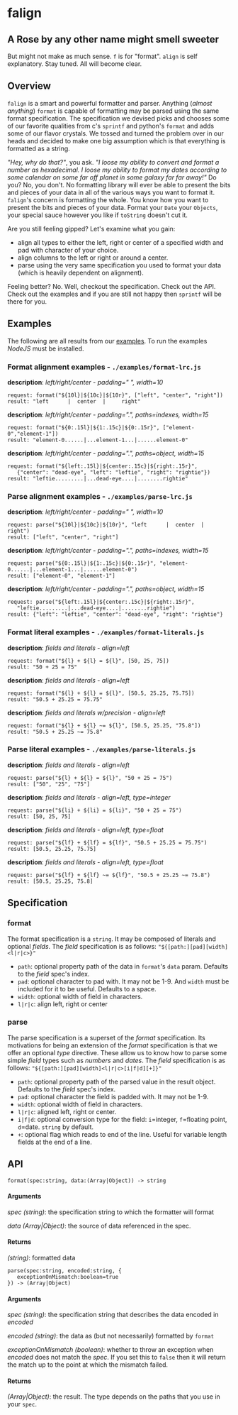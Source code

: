 # falign

## A Rose by any other name might smell sweeter
But might not make as much sense. `f` is for "format". `align` is self explanatory. Stay tuned. All will become clear.

## Overview
`falign` is a smart and powerful formatter and parser. Anything (_almost anything_) `format` is capable of formatting may be parsed using the same format specification.  The specification we devised picks and chooses some of our favorite qualities from c's `sprintf` and python's `format` and adds some of our flavor crystals.  We tossed and turned the problem over in our heads and decided to make one big assumption which is that everything is formatted as a string.

_"Hey, why do that?"_, you ask. _"I loose my ability to convert and format a number as hexadecimal. I loose my ability to format my dates according to some calendar on some far off planet in some galaxy far far away!"_  Do you? No, you don't. No formatting library will ever be able to present the bits and pieces of your data in all of the various ways you want to format it. `falign`'s concern is formatting the whole. You know how you want to present the bits and pieces of your data. Format your `Date` your `Objects`, your special sauce however you like if `toString` doesn't cut it. 

Are you still feeling gipped? Let's examine what you gain:

* align all types to either the left, right or center of a specified width and pad with character of your choice.
* align columns to the left or right or around a center.
* parse using the very same specification you used to format your data (which is heavily dependent on alignment).

Feeling better? No. Well, checkout the specification. Check out the API. Check out the examples and if you are still not happy then `sprintf` will be there for you.

## Examples
The following are all results from our [examples](./examples/.). To run the examples _NodeJS_ must be installed.

### Format alignment examples - `./examples/format-lrc.js`
**description**: _left/right/center - padding=" ", width=10_
```
request: format("${10l}|${10c}|${10r}", ["left", "center", "right"])
result: "left      |  center  |     right"
```

**description**: _left/right/center - padding=".", paths=indexes, width=15_
```
request: format("${0:.15l}|${1:.15c}|${0:.15r}", ["element-0","element-1"])
result: "element-0......|...element-1...|......element-0"
```

**description**: _left/right/center - padding=".", paths=object, width=15_
```
request: format("${left:.15l}|${center:.15c}|${right:.15r}", 
   {"center": "dead-eye", "left": "leftie", "right": "rightie"})
result: "leftie.........|...dead-eye....|........rightie"
```

### Parse alignment examples - `./examples/parse-lrc.js`
**description**: _left/right/center - padding=" ", width=10_
```
request: parse("${10l}|${10c}|${10r}", "left      |  center  |     right")
result: ["left", "center", "right"]
```

**description**: _left/right/center - padding=".", paths=indexes, width=15_
```
request: parse("${0:.15l}|${1:.15c}|${0:.15r}", "element-0......|...element-1...|......element-0")
result: ["element-0", "element-1"]
```

**description**: _left/right/center - padding=".", paths=object, width=15_
```
request: parse("${left:.15l}|${center:.15c}|${right:.15r}", 
   "leftie.........|...dead-eye....|........rightie")
result: {"left": "leftie", "center": "dead-eye", "right": "rightie"}
```

### Format literal examples - `./examples/format-literals.js`
**description**: _fields and literals - align=left_
```
request: format("${l} + ${l} = ${l}", [50, 25, 75])
result: "50 + 25 = 75"
```

**description**: _fields and literals - align=left_
```
request: format("${l} + ${l} = ${l}", [50.5, 25.25, 75.75])
result: "50.5 + 25.25 = 75.75"
```

**description**: _fields and literals w/precision - align=left_
```
request: format("${l} + ${l} ~= ${l}", [50.5, 25.25, "75.8"])
result: "50.5 + 25.25 ~= 75.8"
```

### Parse literal examples - `./examples/parse-literals.js`
**description**: _fields and literals - align=left_
```
request: parse("${l} + ${l} = ${l}", "50 + 25 = 75")
result: ["50", "25", "75"]
```

**description**: _fields and literals - align=left, type=integer_
```
request: parse("${li} + ${li} = ${li}", "50 + 25 = 75")
result: [50, 25, 75]
```

**description**: _fields and literals - align=left, type=float_
```
request: parse("${lf} + ${lf} = ${lf}", "50.5 + 25.25 = 75.75")
result: [50.5, 25.25, 75.75]
```

**description**: _fields and literals - align=left, type=float_
```
request: parse("${lf} + ${lf} ~= ${lf}", "50.5 + 25.25 ~= 75.8")
result: [50.5, 25.25, 75.8]
```

## Specification

### format
The format specification is a `string`. It may be composed of literals and optional _fields_. 
 The _field_ specification is as follows: `"${[path:][pad][width]<l|r|c>}"`
 * `path`: optional property path of the data in `format`'s `data` param. Defaults to the _field_ spec's index.
 * `pad`: optional character to pad with. It may not be 1-9. And `width` must be included for it to be useful. Defaults to a space.
 * `width`: optional width of field in characters.
 * `l|r|c`: align left, right or center

### parse
The parse specification is a superset of the _format_ specification. Its motivations for being an extension of the _format_ specification is that we offer an optional _type_ directive. These allow us to know how to parse some simple _field_ types such as _numbers_ and _dates_. The _field_ specification is as follows: `"${[path:][pad][width]<l|r|c>[i|f|d][+]}"`
 * `path`: optional property path of the parsed value in the result object. Defaults to the _field_ spec's index.
 * `pad`: optional character the field is padded with. It may not be 1-9.
 * `width`: optional width of field in characters.
 * `l|r|c`: aligned left, right or center.
 * `i|f|d`: optional conversion type for the field: `i`=integer, `f`=floating point, `d`=date. `string` by default.
 * `+`: optional flag which reads to end of the line. Useful for variable length fields at the end of a line.

## API

```
format(spec:string, data:(Array|Object)) -> string
```

#### Arguments
_spec (string)_: the specification string to which the formatter will format

_data (Array|Object)_: the source of data referenced in the spec. 

#### Returns
_(string)_: formatted data

```
parse(spec:string, encoded:string, {
   exceptionOnMismatch:boolean=true
}) -> (Array|Object)
```
#### Arguments
_spec (string)_: the specification string that describes the data encoded in _encoded_

_encoded (string)_: the data as (but not necessarily) formatted by `format`

_exceptionOnMismatch (boolean)_: whether to throw an exception when _encoded_ does not match the _spec_. If you set this to `false` then it will return the match up to the point at which the mismatch failed.

#### Returns
_(Array|Object)_: the result. The type depends on the paths that you use in your `spec`.

